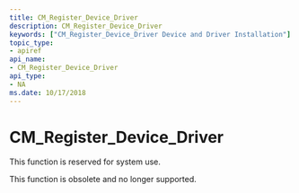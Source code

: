 ```yaml
---
title: CM_Register_Device_Driver
description: CM_Register_Device_Driver
keywords: ["CM_Register_Device_Driver Device and Driver Installation"]
topic_type:
- apiref
api_name:
- CM_Register_Device_Driver
api_type:
- NA
ms.date: 10/17/2018
---
```


# CM_Register_Device_Driver

This function is reserved for system use.

This function is obsolete and no longer supported.
